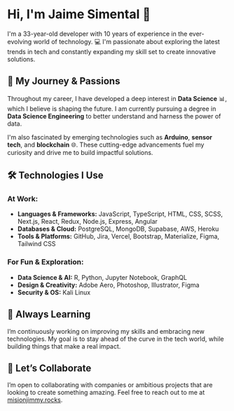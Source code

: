 # Hi, I'm Jaime Simental 👋

I'm a 33-year-old developer with 10 years of experience in the ever-evolving world of technology. 💻 I'm passionate about exploring the latest trends in tech and constantly expanding my skill set to create innovative solutions.

## 🚀 My Journey & Passions

Throughout my career, I have developed a deep interest in **Data Science** 📊, which I believe is shaping the future. I am currently pursuing a degree in **Data Science Engineering** to better understand and harness the power of data.

I'm also fascinated by emerging technologies such as **Arduino**, **sensor tech**, and **blockchain** 🌐. These cutting-edge advancements fuel my curiosity and drive me to build impactful solutions.

## 🛠️ Technologies I Use

### At Work:
- **Languages & Frameworks:** JavaScript, TypeScript, HTML, CSS, SCSS, Next.js, React, Redux, Node.js, Express, Angular
- **Databases & Cloud:** PostgreSQL, MongoDB, Supabase, AWS, Heroku
- **Tools & Platforms:** GitHub, Jira, Vercel, Bootstrap, Materialize, Figma, Tailwind CSS

### For Fun & Exploration:
- **Data Science & AI:** R, Python, Jupyter Notebook, GraphQL
- **Design & Creativity:** Adobe Aero, Photoshop, Illustrator, Figma
- **Security & OS:** Kali Linux

## 🌱 Always Learning

I’m continuously working on improving my skills and embracing new technologies. My goal is to stay ahead of the curve in the tech world, while building things that make a real impact.

## 🤝 Let’s Collaborate

I’m open to collaborating with companies or ambitious projects that are looking to create something amazing. Feel free to reach out to me at [misionjimmy.rocks](https://www.missionjimmy.rocks).
